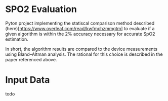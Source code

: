# SPO2 Evaluation

Pyton project implementing the statiscal comparison method described (here)[https://www.overleaf.com/read/kwfmchzmmgtm]
to evaluate if a given algorithm is within the 2% accuracy necessary for accurate SpO2 estimation.

In short, the algorithm results are compared to the device measurements using Bland–Altman analysis. The rational for this choice is described in the paper referenced above.

# Input Data

todo
